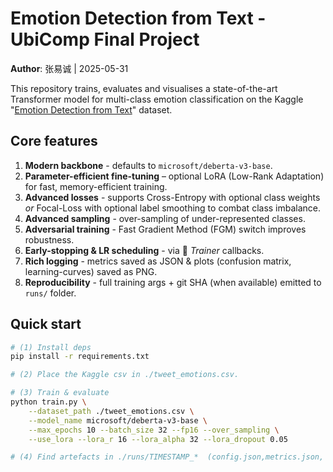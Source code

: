 # Emotion Detection from Text - UbiComp Final Project
**Author**: 张易诚 | 2025-05-31

This repository trains, evaluates and visualises a state-of-the-art
Transformer model for multi-class emotion classification on the Kaggle
"[Emotion Detection from Text](https://www.kaggle.com/datasets/pashupatigupta/emotion-detection-from-text)" dataset.

## Core features
1. **Modern backbone** - defaults to `microsoft/deberta-v3-base`.
2. **Parameter-efficient fine-tuning** – optional LoRA (Low-Rank Adaptation) for fast, memory-efficient training.
3. **Advanced losses** - supports Cross-Entropy with optional class weights *or*
   Focal-Loss with optional label smoothing to combat class imbalance.
4. **Advanced sampling** - over-sampling of under-represented classes.
5. **Adversarial training** - Fast Gradient Method (FGM) switch improves robustness.
6. **Early-stopping & LR scheduling** - via 🤗 *Trainer* callbacks.
7. **Rich logging** - metrics saved as JSON & plots (confusion matrix, learning-curves) saved as PNG.
8. **Reproducibility** - full training args + git SHA (when available) emitted to `runs/` folder.

## Quick start

```bash
# (1) Install deps
pip install -r requirements.txt

# (2) Place the Kaggle csv in ./tweet_emotions.csv.

# (3) Train & evaluate
python train.py \
    --dataset_path ./tweet_emotions.csv \
    --model_name microsoft/deberta-v3-base \
    --max_epochs 10 --batch_size 32 --fp16 --over_sampling \
    --use_lora --lora_r 16 --lora_alpha 32 --lora_dropout 0.05

# (4) Find artefacts in ./runs/TIMESTAMP_*  (config.json,metrics.json, confusion_matrix.png, curves.png, best_model/)
```